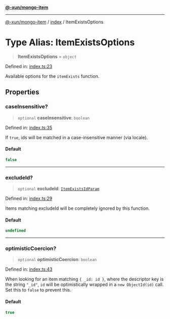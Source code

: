 [**@-xun/mongo-item**](../../README.md)

***

[@-xun/mongo-item](../../README.md) / [index](../README.md) / ItemExistsOptions

# Type Alias: ItemExistsOptions

> **ItemExistsOptions** = `object`

Defined in: [index.ts:23](https://github.com/Xunnamius/mongo-utils/blob/30f283970ee47dbb7ec096d6e1c461c85dbb401e/packages/mongo-item/src/index.ts#L23)

Available options for the `itemExists` function.

## Properties

### caseInsensitive?

> `optional` **caseInsensitive**: `boolean`

Defined in: [index.ts:35](https://github.com/Xunnamius/mongo-utils/blob/30f283970ee47dbb7ec096d6e1c461c85dbb401e/packages/mongo-item/src/index.ts#L35)

If `true`, ids will be matched in a case-insensitive manner (via locale).

#### Default

```ts
false
```

***

### excludeId?

> `optional` **excludeId**: [`ItemExistsIdParam`](ItemExistsIdParam.md)

Defined in: [index.ts:29](https://github.com/Xunnamius/mongo-utils/blob/30f283970ee47dbb7ec096d6e1c461c85dbb401e/packages/mongo-item/src/index.ts#L29)

Items matching excludeId will be completely ignored by this function.

#### Default

```ts
undefined
```

***

### optimisticCoercion?

> `optional` **optimisticCoercion**: `boolean`

Defined in: [index.ts:43](https://github.com/Xunnamius/mongo-utils/blob/30f283970ee47dbb7ec096d6e1c461c85dbb401e/packages/mongo-item/src/index.ts#L43)

When looking for an item matching `{ _id: id }`, where the descriptor key
is the string `"_id"`, `id` will be optimistically wrapped in a `new
ObjectId(id)` call. Set this to `false` to prevent this.

#### Default

```ts
true
```
